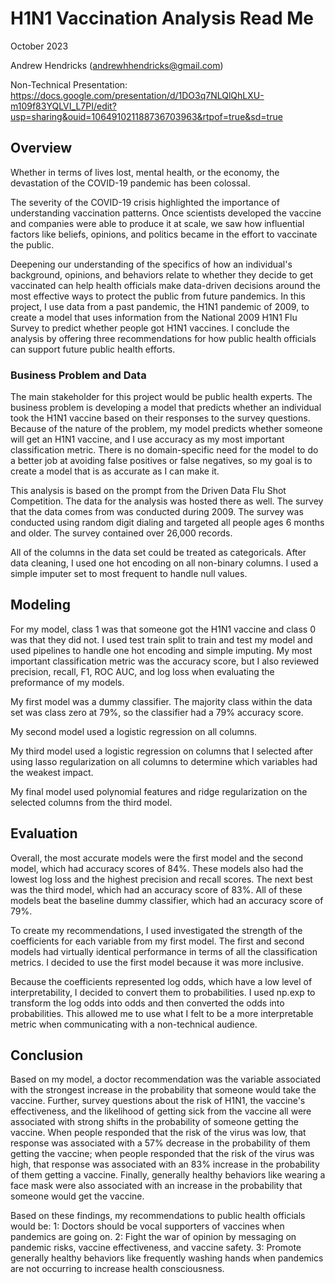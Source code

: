 
# H1N1 Vaccination Analysis Read Me

October 2023

Andrew Hendricks (andrewhhendricks@gmail.com)

Non-Technical Presentation: https://docs.google.com/presentation/d/1DO3q7NLQlQhLXU-m109f83YQLVI_L7PI/edit?usp=sharing&ouid=106491021188736703963&rtpof=true&sd=true


## Overview

Whether in terms of lives lost, mental health, or the economy, the devastation of the COVID-19 pandemic has been colossal.

The severity of the COVID-19 crisis highlighted the importance of understanding vaccination patterns. Once scientists developed the vaccine and companies were able to produce it at scale, we saw how influential factors like beliefs, opinions, and politics became in the effort to vaccinate the public.

Deepening our understanding of the specifics of how an individual's background, opinions, and behaviors relate to whether they decide to get vaccinated can help health officials make data-driven decisions around the most effective ways to protect the public from future pandemics. In this project, I use data from a past pandemic, the H1N1 pandemic of 2009, to create a model that uses information from the National 2009 H1N1 Flu Survey to predict whether people got H1N1 vaccines. I conclude the analysis by offering three recommendations for how public health officials can support future public health efforts.

### Business Problem and Data

The main stakeholder for this project would be public health experts. The business problem is developing a model that predicts whether an individual took the H1N1 vaccine based on their responses to the survey questions.  Because of the nature of the problem, my model predicts whether someone will get an H1N1 vaccine, and I use accuracy as my most important classification metric. There is no domain-specific need for the model to do a better job at avoiding false positives or false negatives, so my goal is to create a model that is as accurate as I can make it.

This analysis is based on the prompt from the Driven Data Flu Shot Competition. The data for the analysis was hosted there as well. The survey that the data comes from was conducted during 2009. The survey was conducted using random digit dialing and targeted all people ages 6 months and older. The survey contained over 26,000 records.

All of the columns in the data set could be treated as categoricals. After data cleaning, I used one hot encoding on all non-binary columns. I used a simple imputer set to most frequent to handle null values.


## Modeling

For my model, class 1 was that someone got the H1N1 vaccine and class 0 was that they did not. I used test train split to train and test my model and used pipelines to handle one hot encoding and simple imputing.  My most important classification metric was the accuracy score, but I also reviewed precision, recall, F1, ROC AUC, and log loss when evaluating the preformance of my models.

My first model was a dummy classifier. The majority class within the data set was class zero at 79%, so the classifier had a 79% accuracy score.

My second model used a logistic regression on all columns.

My third model used a logistic regression on columns that I selected after using lasso regularization on all columns to determine which variables had the weakest impact.

My final model used polynomial features and ridge regularization on the selected columns from the third model.


## Evaluation

Overall, the most accurate models were the first model and the second model, which had accuracy scores of 84%. These models also had the lowest log loss and the highest precision and recall scores. The next best was the third model, which had an accuracy score of 83%. All of these models beat the baseline dummy classifier, which had an accuracy score of 79%. 

To create my recommendations, I used investigated the strength of the coefficients for each variable from my first model. The first and second models had virtually identical performance in terms of all the classification metrics. I decided to use the first model because it was more inclusive.

Because the coefficients represented log odds, which have a low level of interpretability, I decided to convert them to probabilities. I used np.exp to transform the log odds into odds and then converted the odds into probabilities. This allowed me to use what I felt to be a more interpretable metric when communicating with a non-technical audience.


## Conclusion

Based on my model, a doctor recommendation was the variable associated with the strongest increase in the probability that someone would take the vaccine. Further, survey questions about the risk of H1N1, the vaccine's effectiveness, and the likelihood of getting sick from the vaccine all were associated with strong shifts in the probability of someone getting the vaccine. When people responded that the risk of the virus was low, that response was associated with a 57% decrease in the probability of them getting the vaccine; when people responded that the risk of the virus was high, that response was associated with an 83% increase in the probability of them getting a vaccine. Finally, generally healthy behaviors like wearing a face mask were also associated with an increase in the probability that someone would get the vaccine.

Based on these findings, my recommendations to public health officials would be: 1: Doctors should be vocal supporters of vaccines when pandemics are going on. 2: Fight the war of opinion by messaging on pandemic risks, vaccine effectiveness, and vaccine safety. 3: Promote generally healthy behaviors like frequently washing hands when pandemics are not occurring to increase health consciousness.
